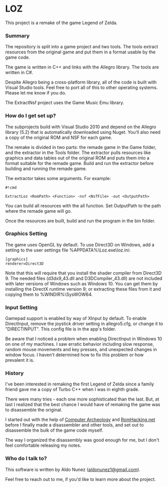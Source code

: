 # LOZ #

This project is a remake of the game Legend of Zelda.

### Summary ###

The repository is split into a game project and two tools. The tools extract resources from the original game and put them in a format usable by the game code.

The game is written in C++ and links with the Allegro library. The tools are written in C#.

Despite Allegro being a cross-platform library, all of the code is built with Visual Studio tools. Feel free to port all of this to other operating systems. Please let me know if you do.

The ExtractNsf project uses the Game Music Emu library.

### How do I get set up? ###

The subprojects build with Visual Studio 2010 and depend on the Allegro library (5.2) that is automatically downloaded using Nuget. You’ll also need a copy of the original ROM and NSF for each game.

The remake is divided in two parts: the remade game in the Game folder, and the extractor in the Tools folder. The extractor pulls resources like graphics and data tables out of the original ROM and puts them into a format suitable for the remade game. Build and run the extractor before building and running the remade game.

The extractor takes some arguments. For example:

```
#!cmd

ExtractLoz <RomPath> <Function> -nsf <NsfFile> -out <OutputPath>
```

You can build all resources with the all function. Set OutputPath to the path where the remade game will go.

Once the resources are built, build and run the program in the bin folder.

### Graphics Setting ###

The game uses OpenGL by default. To use Direct3D on Windows, add a setting to the user settings
file %APPDATA%\Loz.exe\loz.ini:

```
[graphics]
renderer=Direct3D
```

Note that this will require that you install the shader compiler from Direct3D 9. The needed files (d3dx9_43.dll and D3DCompiler_43.dll) are not included with later versions of Windows such as Windows 10. You can get them by installing the DirectX runtime version 9; or extracting these files from it and copying them to %WINDIR%\SysWOW64.

### Input Setting ###

Gamepad support is enabled by way of XInput by default. To enable DirectInput, remove the joystick driver setting in allegro5.cfg, or change it to "DIRECTINPUT". This config file is in the app's folder.

Be aware that I noticed a problem when enabling DirectInput in Windows 10 on one of my machines. I saw erratic behavior including slow response, random mouse movements and key presses, and unexpected changes in window focus. I haven't determined how to fix this problem or how prevalent it is.

### History ###

I've been interested in remaking the first Legend of Zelda since a family friend gave me a copy of Turbo C++ when I was in eighth grade.

There were many tries - each one more sophisticated than the last. But, at last I realized that the best chance I would have of remaking the game was to disassemble the original.

I started out with the help of [Computer Archeology](http://computerarcheology.com/NES/Zelda/) and [RomHacking.net](http://datacrystal.romhacking.net/wiki/The_Legend_of_Zelda) before I finally made a disassembler and other tools, and set out to disassemble the bulk of the game code myself.

The way I organized the disassembly was good enough for me, but I don't feel comfortable releasing my notes.

### Who do I talk to? ###

This software is written by Aldo Nunez (aldonunez1@gmail.com).

Feel free to reach out to me, if you'd like to learn more about the project.
